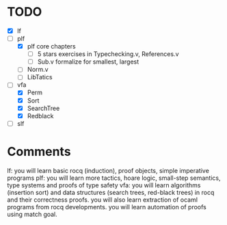 # TODO
- [x] lf
- [ ] plf
  + [x] plf core chapters
    * [ ] 5 stars exercises in Typechecking.v, References.v
    * [ ] Sub.v formalize for smallest, largest
  + [ ] Norm.v
  + [ ] LibTatics
- [ ] vfa
  + [x] Perm
  + [x] Sort
  + [x] SearchTree
  + [x] Redblack
- [ ] slf

# Comments
lf: you will learn basic rocq (induction), proof objects, simple imperative programs
plf: you will learn more tactics, hoare logic, small-step semantics, type systems and proofs of type safety
vfa: you will learn algorithms (insertion sort) and data structures (search trees, red-black trees) in rocq and their correctness proofs. you will also learn extraction of ocaml programs from rocq developments. you will learn automation of proofs using match goal.